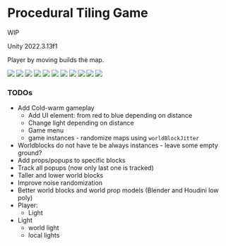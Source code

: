 # Procedural Tiling Game

WIP

Unity 2022.3.13f1

Player by moving builds the map.

![](RepoResources/0.png)
![](RepoResources/0_1.png)
![](RepoResources/1.png)
![](RepoResources/2a.png)
![](RepoResources/3a.png)
![](RepoResources/2.png)
![](RepoResources/3.png)
![](RepoResources/4.png)
![](RepoResources/5.png)
![](RepoResources/6.png)
![](RepoResources/7.png)

### TODOs

* Add Cold-warm gameplay
  * Add UI element: from red to blue depending on distance
  * Change light depending on distance
  * Game menu
  * game instances - randomize maps using `worldBlockJitter`
* Worldblocks do not have te be always instances - leave some empty ground?
* Add props/popups to specific blocks
* Track all popups (now only last one is tracked)
* Taller and lower world blocks
* Improve noise randomization
* Better world blocks and world prop models (Blender and Houdini low poly)
* Player: 
  * Light
* Light
  * world light
  * local lights